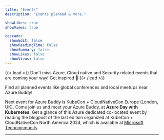 ```yaml
---
title: "Events"
description: "Events planned & more."

showLikes: true
showViews: true

cascade:
  showEdit: false
  showReadingTime: false
  showSummary: false
  showLikes: false
  showViews: false
---
```


{{< lead >}}
Don't miss Azure, Cloud native and Security related events that are coming your way! Get inspired :tada:
{{< /lead >}}

Find all planned events like global conferences and local meetups near Azure Buddy!

Next event for Azure Buddy is KubeCon + CloudNativeCon Europe (London, UK). Come join us and meet your Azure Buddy, at **Azure Day with Kubernetes**. Get a glance of this Azure dedicated co-located event by reading the blogpost of the last edition organized at KubeCon + CloudNativeCon North America 2024, which is  available at [Microsoft Techcommunity](https://techcommunity.microsoft.com/blog/appsonazureblog/azure-at-kubecon-north-america-2024--salt-lake-city-utah---november-12-15/4278879).

---

